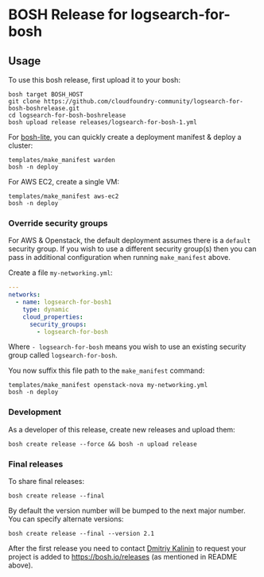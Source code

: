 # BOSH Release for logsearch-for-bosh

## Usage

To use this bosh release, first upload it to your bosh:

```
bosh target BOSH_HOST
git clone https://github.com/cloudfoundry-community/logsearch-for-bosh-boshrelease.git
cd logsearch-for-bosh-boshrelease
bosh upload release releases/logsearch-for-bosh-1.yml
```

For [bosh-lite](https://github.com/cloudfoundry/bosh-lite), you can quickly create a deployment manifest & deploy a cluster:

```
templates/make_manifest warden
bosh -n deploy
```

For AWS EC2, create a single VM:

```
templates/make_manifest aws-ec2
bosh -n deploy
```

### Override security groups

For AWS & Openstack, the default deployment assumes there is a `default` security group. If you wish to use a different security group(s) then you can pass in additional configuration when running `make_manifest` above.

Create a file `my-networking.yml`:

``` yaml
---
networks:
  - name: logsearch-for-bosh1
    type: dynamic
    cloud_properties:
      security_groups:
        - logsearch-for-bosh
```

Where `- logsearch-for-bosh` means you wish to use an existing security group called `logsearch-for-bosh`.

You now suffix this file path to the `make_manifest` command:

```
templates/make_manifest openstack-nova my-networking.yml
bosh -n deploy
```

### Development

As a developer of this release, create new releases and upload them:

```
bosh create release --force && bosh -n upload release
```

### Final releases

To share final releases:

```
bosh create release --final
```

By default the version number will be bumped to the next major number. You can specify alternate versions:


```
bosh create release --final --version 2.1
```

After the first release you need to contact [Dmitriy Kalinin](mailto://dkalinin@pivotal.io) to request your project is added to https://bosh.io/releases (as mentioned in README above).
